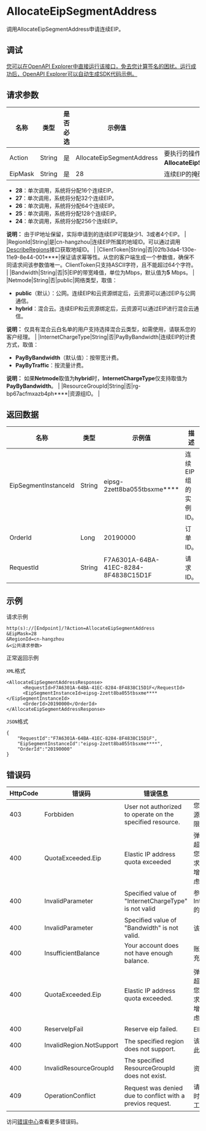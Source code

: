 # AllocateEipSegmentAddress

调用AllocateEipSegmentAddress申请连续EIP。

## 调试

[您可以在OpenAPI Explorer中直接运行该接口，免去您计算签名的困扰。运行成功后，OpenAPI Explorer可以自动生成SDK代码示例。](https://api.aliyun.com/#product=Vpc&api=AllocateEipSegmentAddress&type=RPC&version=2016-04-28)

## 请求参数

|名称|类型|是否必选|示例值|描述|
|--|--|----|---|--|
|Action|String|是|AllocateEipSegmentAddress|要执行的操作，取值：**AllocateEipSegmentAddress**。 |
|EipMask|String|是|28|连续EIP的掩码，取值：

-   **28**：单次调用，系统将分配16个连续EIP。
-   **27**：单次调用，系统将分配32个连续EIP。
-   **26**：单次调用，系统将分配64个连续EIP。
-   **25**：单次调用，系统将分配128个连续EIP。
-   **24**：单次调用，系统将分配256个连续EIP。

**说明：** 由于IP地址保留，实际申请到的连续EIP可能缺少1、3或者4个EIP。 |
|RegionId|String|是|cn-hangzhou|连续EIP所属的地域ID。可以通过调用[DescribeRegions](~~36063~~)接口获取地域ID。 |
|ClientToken|String|否|02fb3da4-130e-11e9-8e44-001\*\*\*\*|保证请求幂等性。从您的客户端生成一个参数值，确保不同请求间该参数值唯一。ClientToken只支持ASCII字符，且不能超过64个字符。 |
|Bandwidth|String|否|5|EIP的带宽峰值，单位为Mbps，默认值为**5** Mbps。 |
|Netmode|String|否|public|网络类型，取值：

-   **public**（默认）：公网。连续EIP和云资源绑定后，云资源可以通过EIP与公网通信。
-   **hybrid**：混合云。连续EIP和云资源绑定后，云资源可以通过EIP进行混合云通信。

**说明：** 仅具有混合云白名单的用户支持选择混合云类型，如需使用，请联系您的客户经理。 |
|InternetChargeType|String|否|PayByBandwidth|连续EIP的计费方式，取值：

-   **PayByBandwidth**（默认值）：按带宽计费。
-   **PayByTraffic**：按流量计费。

**说明：** 如果**Netmode**取值为**hybrid**时，**InternetChargeType**仅支持取值为**PayByBandwidth**。 |
|ResourceGroupId|String|否|rg-bp67acfmxazb4ph\*\*\*\*|资源组ID。 |

## 返回数据

|名称|类型|示例值|描述|
|--|--|---|--|
|EipSegmentInstanceId|String|eipsg-2zett8ba055tbsxme\*\*\*\*|连续EIP组的实例ID。 |
|OrderId|Long|20190000|订单ID。 |
|RequestId|String|F7A6301A-64BA-41EC-8284-8F4838C15D1F|请求ID。 |

## 示例

请求示例

```
http(s)://[Endpoint]/?Action=AllocateEipSegmentAddress
&EipMask=28
&RegionId=cn-hangzhou
&<公共请求参数>
```

正常返回示例

`XML`格式

```
<AllocateEipSegmentAddressResponse>
      <RequestId>F7A6301A-64BA-41EC-8284-8F4838C15D1F</RequestId>
      <EipSegmentInstanceId>eipsg-2zett8ba055tbsxme****</EipSegmentInstanceId>
      <OrderId>20190000</OrderId>
</AllocateEipSegmentAddressResponse>
```

`JSON`格式

```
{
    "RequestId":"F7A6301A-64BA-41EC-8284-8F4838C15D1F",
    "EipSegmentInstanceId":"eipsg-2zett8ba055tbsxme****",
    "OrderId":"20190000"
}
```

## 错误码

|HttpCode|错误码|错误信息|描述|
|--------|---|----|--|
|403|Forbbiden|User not authorized to operate on the specified resource.|您没有权限操作该资源，请您申请操作权限后再试。|
|400|QuotaExceeded.Eip|Elastic IP address quota exceeded|弹性公网 IP 的个数超过额度限制，如果您有更多额度的需求，请提交工单申请增加限额，建议您考虑使用NAT网关。|
|400|InvalidParameter|Specified value of "InternetChargeType" is not valid|参数InternetChargeType的值不合法。|
|400|InvalidParameter|Specified value of "Bandwidth" is not valid.|该带宽不合法。|
|400|InsufficientBalance|Your account does not have enough balance.|账户余额不足，请先充值再操作。|
|400|QuotaExceeded.Eip|Elastic IP address quota exceeded.|弹性公网 IP 的个数超过额度限制，如果您有更多额度的需求，请提交工单申请增加限额，建议您考虑使用NAT网关。|
|400|ReserveIpFail|Reserve eip failed.|EIP预留失败。|
|400|InvalidRegion.NotSupport|The specified region does not support.|该 RegionId 不支持此操作。|
|400|InvalidResourceGroupId|The specified ResourceGroupId does not exist.|资源组ID不存在。|
|409|OperationConflict|Request was denied due to conflict with a previos request.|请求冲突，稍等一段时间重试，或者提交工单反馈。|

访问[错误中心](https://error-center.alibabacloud.com/status/product/Vpc)查看更多错误码。

